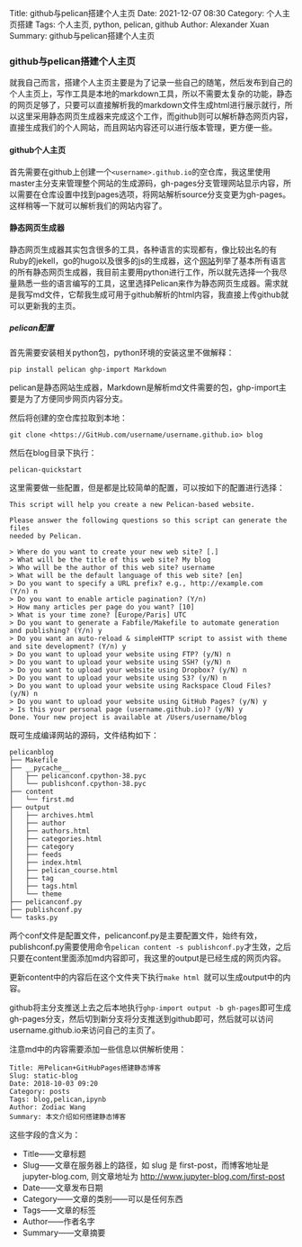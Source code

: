 Title: github与pelican搭建个人主页
Date: 2021-12-07 08:30
Category: 个人主页搭建
Tags: 个人主页, python, pelican, github
Author: Alexander Xuan
Summary: github与pelican搭建个人主页

### github与pelican搭建个人主页

就我自己而言，搭建个人主页主要是为了记录一些自己的随笔，然后发布到自己的个人主页上，写作工具是本地的markdown工具，所以不需要太复杂的功能，静态的网页足够了，只要可以直接解析我的markdown文件生成html进行展示就行，所以这里采用静态网页生成器来完成这个工作，而github则可以解析静态网页内容，直接生成我们的个人网站，而且网站内容还可以进行版本管理，更方便一些。



#### github个人主页

首先需要在github上创建一个`<username>.github.io`的空仓库，我这里使用master主分支来管理整个网站的生成源码，gh-pages分支管理网站显示内容，所以需要在仓库设置中找到pages选项，将网站解析source分支变更为gh-pages。这样稍等一下就可以解析我们的网站内容了。

#### 静态网页生成器

静态网页生成器其实包含很多的工具，各种语言的实现都有，像比较出名的有Ruby的jekell，go的hugo以及很多的js的生成器，这个[网站](https://staticsitegenerators.net/)列举了基本所有语言的所有静态网页生成器，我目前主要用python进行工作，所以就先选择一个我尽量熟悉一些的语言编写的工具，这里选择Pelican来作为静态网页生成器。需求就是我写md文件，它帮我生成可用于github解析的html内容，我直接上传github就可以更新我的主页。

##### pelican配置

首先需要安装相关python包，python环境的安装这里不做解释：

```pip install pelican ghp-import Markdown```

pelican是静态网站生成器，Markdown是解析md文件需要的包，ghp-import主要是为了方便同步网页内容分支。

然后将创建的空仓库拉取到本地：

```git clone <https://GitHub.com/username/username.github.io> blog```

然后在blog目录下执行：

```pelican-quickstart```

这里需要做一些配置，但是都是比较简单的配置，可以按如下的配置进行选择：

```
This script will help you create a new Pelican-based website.

Please answer the following questions so this script can generate the files
needed by Pelican.

> Where do you want to create your new web site? [.]  
> What will be the title of this web site? My blog
> Who will be the author of this web site? username
> What will be the default language of this web site? [en]
> Do you want to specify a URL prefix? e.g., http://example.com   (Y/n) n
> Do you want to enable article pagination? (Y/n)
> How many articles per page do you want? [10]
> What is your time zone? [Europe/Paris] UTC
> Do you want to generate a Fabfile/Makefile to automate generation and publishing? (Y/n) y
> Do you want an auto-reload & simpleHTTP script to assist with theme and site development? (Y/n) y
> Do you want to upload your website using FTP? (y/N) n
> Do you want to upload your website using SSH? (y/N) n
> Do you want to upload your website using Dropbox? (y/N) n
> Do you want to upload your website using S3? (y/N) n
> Do you want to upload your website using Rackspace Cloud Files? (y/N) n
> Do you want to upload your website using GitHub Pages? (y/N) y
> Is this your personal page (username.github.io)? (y/N) y
Done. Your new project is available at /Users/username/blog
```



既可生成编译网站的源码，文件结构如下：

```
pelicanblog
├── Makefile
├── __pycache__
│   ├── pelicanconf.cpython-38.pyc
│   └── publishconf.cpython-38.pyc
├── content
│   └── first.md
├── output
│   ├── archives.html
│   ├── author
│   ├── authors.html
│   ├── categories.html
│   ├── category
│   ├── feeds
│   ├── index.html
│   ├── pelican_course.html
│   ├── tag
│   ├── tags.html
│   └── theme
├── pelicanconf.py
├── publishconf.py
└── tasks.py
```

两个conf文件是配置文件，pelicanconf.py是主要配置文件，始终有效，publishconf.py需要使用命令```pelican content -s publishconf.py```才生效，之后只要在content里面添加md内容即可，我这里的output是已经生成的网页内容。

更新content中的内容后在这个文件夹下执行```make html ```就可以生成output中的内容。

github将主分支推送上去之后本地执行```ghp-import output -b gh-pages```即可生成gh-pages分支，然后切到新分支将分支推送到github即可，然后就可以访问username.github.io来访问自己的主页了。



注意md中的内容需要添加一些信息以供解析使用：

```
Title: 用Pelican+GitHubPages搭建静态博客
Slug: static-blog
Date: 2018-10-03 09:20
Category: posts
Tags: blog,pelican,ipynb
Author: Zodiac Wang
Summary: 本文介绍如何搭建静态博客
```

这些字段的含义为：

- Title——文章标题
- Slug——文章在服务器上的路径，如 slug 是 first-post，而博客地址是 jupyter-blog.com, 则文章地址为 http://www.jupyter-blog.com/first-post
- Date——文章发布日期
- Category——文章的类别——可以是任何东西
- Tags——文章的标签
- Author——作者名字
- Summary——文章摘要



